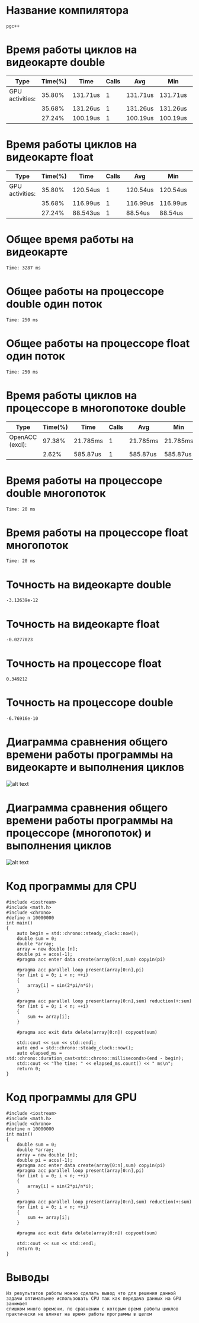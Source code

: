 # Название компилятора
    pgc++
# Время работы циклов на видеокарте double

|Type           |Time(%)|Time   |Calls|Avg     |Min     |Max     |Name            |
|---            |---    |---    |---  |---     |---     |---     |---             |
|GPU activities:|35.80%|131.71us| 1   |131.71us|131.71us|131.71us|main_16_gpu     |
|               |35.68%|131.26us| 1   |131.26us|131.26us|131.26us|main_9_gpu      |
|               |27.24%|100.19us| 1   |100.19us|100.19us|100.19us|main_16_gpu__red|

# Время работы циклов на видеокарте float

|Type           |Time(%)|Time   |Calls|Avg     |Min     |Max     |Name            |
|---            |---    |---    |---  |---     |---     |---     |---             |
|GPU activities:|35.80%|120.54us| 1   |120.54us|120.54us|120.54us|main_16_gpu     |
|               |35.68%|116.99us| 1   |116.99us|116.99us|116.99us|main_9_gpu      |
|               |27.24%|88.543us| 1   |88.54us|88.54us|88.54us|main_16_gpu__red|
# Общее время работы на видеокарте
    Time: 3287 ms
# Общее работы на процессоре double один поток
    Time: 250 ms
# Общее работы на процессоре float один поток
    Time: 250 ms
# Время работы циклов на процессоре в многопотоке double
|Type           |Time(%)|Time   |Calls|Avg     |Min     |Max     |Name            |
|---            |---    |---    |---  |---     |---     |---     |---             |
|OpenACC (excl):|97.38%|21.785ms| 1   |21.785ms|21.785ms|21.785ms|acc_compute_construct@iostream:11|
|               |2.62%|585.87us| 1   |585.87us|585.87us|585.87us|acc_compute_construct@iostream:18 |
# Время работы на процессоре double многопоток
    Time: 20 ms
# Время работы на процессоре float многопоток
    Time: 20 ms
# Точность на видеокарте double 
    -3.12639e-12
# Точность на видеокарте float 
    -0.0277023
# Точность на процессоре float 
    0.349212
# Точность на процессоре double
    -6.76916e-10
# Диаграмма сравнения общего времени работы программы на видеокарте и выполнения циклов
![alt text](https://i.imgur.com/Dg4z7CX.png "Диаграмма видеокарта")
# Диаграмма сравнения общего времени работы программы на процессоре (многопоток) и выполнения циклов
![alt text](https://i.imgur.com/ZAyKIhx.png "Диаграмма процессор")
# Код программы для CPU
```
#include <iostream>
#include <math.h>
#include <chrono>
#define n 10000000
int main()
{
    auto begin = std::chrono::steady_clock::now();
    double sum = 0;
    double *array;
    array = new double [n];
    double pi = acos(-1);
    #pragma acc enter data create(array[0:n],sum) copyin(pi)

    #pragma acc parallel loop present(array[0:n],pi)
    for (int i = 0; i < n; ++i)
    {
        array[i] = sin(2*pi/n*i);
    }

    #pragma acc parallel loop present(array[0:n],sum) reduction(+:sum)
    for (int i = 0; i < n; ++i)
    {
        sum += array[i];
    }

    #pragma acc exit data delete(array[0:n]) copyout(sum)

    std::cout << sum << std::endl;
    auto end = std::chrono::steady_clock::now();
    auto elapsed_ms = std::chrono::duration_cast<std::chrono::milliseconds>(end - begin);
    std::cout << "The time: " << elapsed_ms.count() << " ms\n";
    return 0;
}
```
# Код программы для GPU
```
#include <iostream>
#include <math.h>
#include <chrono>
#define n 10000000
int main()
{
    double sum = 0;
    double *array;
    array = new double [n];
    double pi = acos(-1);
    #pragma acc enter data create(array[0:n],sum) copyin(pi)
    #pragma acc parallel loop present(array[0:n],pi)
    for (int i = 0; i < n; ++i)
    {
        array[i] = sin(2*pi/n*i);
    }

    #pragma acc parallel loop present(array[0:n],sum) reduction(+:sum)
    for (int i = 0; i < n; ++i)
    {
        sum += array[i];
    }

    #pragma acc exit data delete(array[0:n]) copyout(sum)

    std::cout << sum << std::endl;
    return 0;
}
```
# Выводы
    Из результатов работы можно сделать вывод что для решения данной задачи оптимальнее использовать CPU так как передача данных на GPU занимает
    слишком много времени, по сравнению с которым время работы циклов практически не влияет на время работы программы в целом